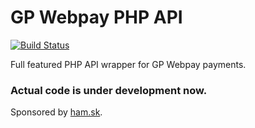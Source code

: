 # GP Webpay PHP API
[![Build Status](https://travis-ci.org/newPOPE/webpay-php.png?branch=dev/2.0.0)](https://travis-ci.org/newPOPE/webpay-php)

Full featured PHP API wrapper for GP Webpay payments.

### Actual code is under development now.

Sponsored by [ham.sk](http://www.ham.sk).
